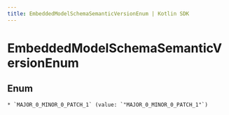 ```yaml
---
title: EmbeddedModelSchemaSemanticVersionEnum | Kotlin SDK
---
```



# EmbeddedModelSchemaSemanticVersionEnum

## Enum


    * `MAJOR_0_MINOR_0_PATCH_1` (value: `"MAJOR_0_MINOR_0_PATCH_1"`)



